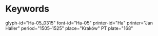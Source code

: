 # Keywords
glyph-id="Ha-05_0315"
font-id="Ha-05"
printer-id="Ha"
printer="Jan Haller"
period="1505–1525"
place="Kraków"
PT plate="168"
